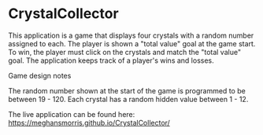 # CrystalCollector

This application is a game that displays four crystals with a random number assigned to each. The player is shown a "total value" goal at the game start. To win, the player must click on the crystals and match the "total value" goal. The application keeps track of a player's wins and losses.

Game design notes

The random number shown at the start of the game is programmed to be between 19 - 120.
Each crystal has a random hidden value between 1 - 12.


The live application can be found here: https://meghansmorris.github.io/CrystalCollector/
